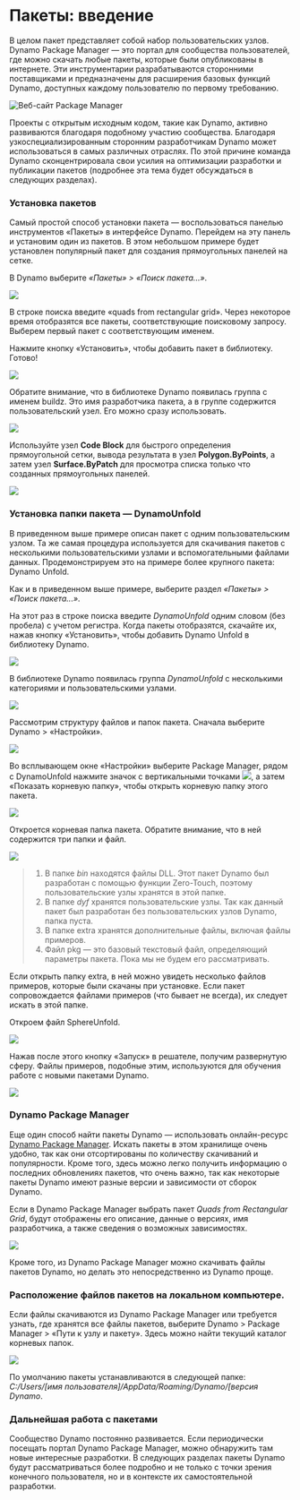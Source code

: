 # Пакеты: введение

В целом пакет представляет собой набор пользовательских узлов. Dynamo Package Manager — это портал для сообщества пользователей, где можно скачать любые пакеты, которые были опубликованы в интернете. Эти инструментарии разрабатываются сторонними поставщиками и предназначены для расширения базовых функций Dynamo, доступных каждому пользователю по первому требованию.

![Веб-сайт Package Manager](../images/6-2/1/dpm.jpg)

Проекты с открытым исходным кодом, такие как Dynamo, активно развиваются благодаря подобному участию сообщества. Благодаря узкоспециализированным сторонним разработчикам Dynamo может использоваться в самых различных отраслях. По этой причине команда Dynamo сконцентрировала свои усилия на оптимизации разработки и публикации пакетов (подробнее эта тема будет обсуждаться в следующих разделах).

### Установка пакетов

Самый простой способ установки пакета — воспользоваться панелью инструментов «Пакеты» в интерфейсе Dynamo. Перейдем на эту панель и установим один из пакетов. В этом небольшом примере будет установлен популярный пакет для создания прямоугольных панелей на сетке.

В Dynamo выберите _«Пакеты» > «Поиск пакета...»_.

![](../images/6-2/1/packageintroduction-installingapackage01.jpg)

В строке поиска введите «quads from rectangular grid». Через некоторое время отобразятся все пакеты, соответствующие поисковому запросу. Выберем первый пакет с соответствующим именем.

Нажмите кнопку «Установить», чтобы добавить пакет в библиотеку. Готово!

![](../images/6-2/1/packageintroduction-installingapackage02.jpg)

Обратите внимание, что в библиотеке Dynamo появилась группа с именем buildz. Это имя разработчика пакета, а в группе содержится пользовательский узел. Его можно сразу использовать.

![](../images/6-2/1/packageintroduction-installingapackage03.jpg)

Используйте узел **Code Block** для быстрого определения прямоугольной сетки, вывода результата в узел **Polygon.ByPoints**, а затем узел **Surface.ByPatch** для просмотра списка только что созданных прямоугольных панелей.

![](../images/6-2/1/packageintroduction-installingapackage04.jpg)

### Установка папки пакета — DynamoUnfold

В приведенном выше примере описан пакет с одним пользовательским узлом. Та же самая процедура используется для скачивания пакетов с несколькими пользовательскими узлами и вспомогательными файлами данных. Продемонстрируем это на примере более крупного пакета: Dynamo Unfold.

Как и в приведенном выше примере, выберите раздел _«Пакеты» > «Поиск пакета...»_.

На этот раз в строке поиска введите _DynamoUnfold_ одним словом (без пробела) с учетом регистра. Когда пакеты отобразятся, скачайте их, нажав кнопку «Установить», чтобы добавить Dynamo Unfold в библиотеку Dynamo.

![](../images/6-2/1/packageintroduction-installingpackagefolder01.jpg)

В библиотеке Dynamo появилась группа _DynamoUnfold_ с несколькими категориями и пользовательскими узлами.

![](../images/6-2/1/packageintroduction-installingpackagefolder02.jpg)

Рассмотрим структуру файлов и папок пакета. Сначала выберите Dynamo > «Настройки».

![](../images/6-2/1/packageintroduction-installingpackagefolder03.jpg)

Во всплывающем окне «Настройки» выберите Package Manager, рядом с DynamoUnfold нажмите значок с вертикальными точками ![](../images/6-2/1/packageintroduction-verticaldotsmenu.jpg), а затем «Показать корневую папку», чтобы открыть корневую папку этого пакета.

![](../images/6-2/1/packageintroduction-installingpackagefolder04.jpg)

Откроется корневая папка пакета. Обратите внимание, что в ней содержится три папки и файл.

![](../images/6-2/1/packageintroduction-installingpackagefolder05.jpg)

> 1. В папке _bin_ находятся файлы DLL. Этот пакет Dynamo был разработан с помощью функции Zero-Touch, поэтому пользовательские узлы хранятся в этой папке.
> 2. В папке _dyf_ хранятся пользовательские узлы. Так как данный пакет был разработан без пользовательских узлов Dynamo, папка пуста.
> 3. В папке extra хранятся дополнительные файлы, включая файлы примеров.
> 4. Файл pkg — это базовый текстовый файл, определяющий параметры пакета. Пока мы не будем его рассматривать.

Если открыть папку extra, в ней можно увидеть несколько файлов примеров, которые были скачаны при установке. Если пакет сопровождается файлами примеров (что бывает не всегда), их следует искать в этой папке.

Откроем файл SphereUnfold.

![](../images/6-2/1/rd2.jpg)

Нажав после этого кнопку «Запуск» в решателе, получим развернутую сферу. Файлы примеров, подобные этим, используются для обучения работе с новыми пакетами Dynamo.

![](<../images/6-2/5/packageintroduction-installingpackagefolder07 (1).jpg>)

### Dynamo Package Manager

Еще один способ найти пакеты Dynamo — использовать онлайн-ресурс [Dynamo Package Manager](http://dynamopackages.com). Искать пакеты в этом хранилище очень удобно, так как они отсортированы по количеству скачиваний и популярности. Кроме того, здесь можно легко получить информацию о последних обновлениях пакетов, что очень важно, так как некоторые пакеты Dynamo имеют разные версии и зависимости от сборок Dynamo.

Если в Dynamo Package Manager выбрать пакет _Quads from Rectangular Grid_, будут отображены его описание, данные о версиях, имя разработчика, а также сведения о возможных зависимостях.

![](../images/6-2/1/dpm2.jpg)

Кроме того, из Dynamo Package Manager можно скачивать файлы пакетов Dynamo, но делать это непосредственно из Dynamo проще.

### Расположение файлов пакетов на локальном компьютере.

Если файлы скачиваются из Dynamo Package Manager или требуется узнать, где хранятся все файлы пакетов, выберите Dynamo > Package Manager > «Пути к узлу и пакету». Здесь можно найти текущий каталог корневых папок.

![](../images/6-2/1/packageintroduction-installingpackagefolder08.jpg)

По умолчанию пакеты устанавливаются в следующей папке: _C:/Users/[имя пользователя]/AppData/Roaming/Dynamo/[версия Dynamo_.

### Дальнейшая работа с пакетами

Сообщество Dynamo постоянно развивается. Если периодически посещать портал Dynamo Package Manager, можно обнаружить там новые интересные разработки. В следующих разделах пакеты Dynamo будут рассматриваться более подробно и не только с точки зрения конечного пользователя, но и в контексте их самостоятельной разработки.
